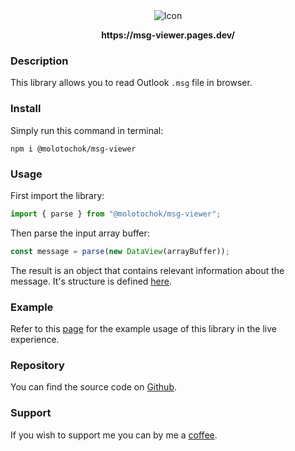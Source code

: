 <div align="center">
    <img src="https://github.com/user-attachments/assets/f065cc3a-c40b-4917-ac51-006cfbc78f0f" alt="Icon"/>
    <p><strong>https://msg-viewer.pages.dev/</strong><p>
</div>

### Description
This library allows you to read Outlook `.msg` file in browser.

### Install
Simply run this command in terminal:
```
npm i @molotochok/msg-viewer
```

### Usage
First import the library:

```js
import { parse } from "@molotochok/msg-viewer";
```

Then parse the input array buffer:
```js
const message = parse(new DataView(arrayBuffer));
```

The result is an object that contains relevant information about the message. It's structure is defined [here](https://github.com/molotochok/msg-viewer/blob/main/lib/scripts/msg/types/message.d.ts#L1).

### Example
Refer to this [page](https://github.com/molotochok/msg-viewer/blob/main/lib/scripts/index.ts#L34) for the example usage of this library in the live experience.


### Repository
You can find the source code on [Github](https://github.com/molotochok/msg-viewer).

### Support
If you wish to support me you can by me a [coffee](https://buymeacoffee.com/markian98f).
